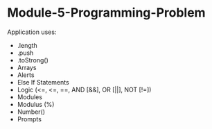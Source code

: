 # Module-5-Programming-Problem
Application uses:
- .length
- .push
- .toStrong()
- Arrays
- Alerts
- Else If Statements
- Logic (<=, <=, ==, AND [&&], OR [||], NOT [!=])
- Modules
- Modulus (%)
- Number()
- Prompts







